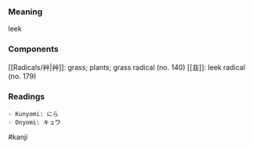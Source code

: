 ### Meaning

leek

### Components

[[Radicals/艸|艸]]: grass; plants; grass radical (no. 140) [[韭]]: leek radical (no. 179)

### Readings

```
- Kunyomi: にら
- Onyomi: キュウ
```

#kanji